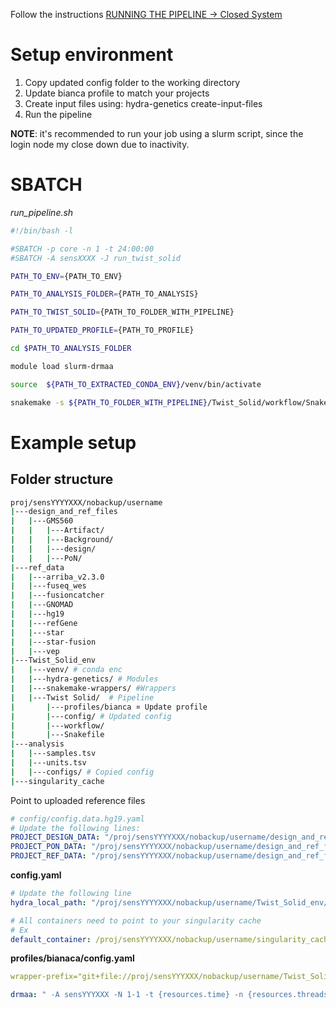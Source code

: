 Follow the instructions [RUNNING THE PIPELINE -> Closed System](run_on_closed_env.md)

# Setup environment

1. Copy updated config folder to the working directory
2. Update bianca profile to match your projects
3. Create input files using: hydra-genetics create-input-files
4. Run the pipeline

**NOTE**: it's recommended to run your job using a slurm script, since the login node my close down due to inactivity.
# SBATCH

*run_pipeline.sh*
```bash
#!/bin/bash -l

#SBATCH -p core -n 1 -t 24:00:00
#SBATCH -A sensXXXX -J run_twist_solid

PATH_TO_ENV={PATH_TO_ENV}

PATH_TO_ANALYSIS_FOLDER={PATH_TO_ANALYSIS}

PATH_TO_TWIST_SOLID={PATH_TO_FOLDER_WITH_PIPELINE}

PATH_TO_UPDATED_PROFILE={PATH_TO_PROFILE}

cd $PATH_TO_ANALYSIS_FOLDER

module load slurm-drmaa 

source  ${PATH_TO_EXTRACTED_CONDA_ENV}/venv/bin/activate

snakemake -s ${PATH_TO_FOLDER_WITH_PIPELINE}/Twist_Solid/workflow/Snakefile  --profile ${PATH_TO_UPDATED_PROFILE}/bianca

```

# Example setup

## Folder structure

```bash
proj/sensYYYYXXX/nobackup/username
|---design_and_ref_files
|   |---GMS560
|   |   |---Artifact/
|   |   |---Background/
|   |   |---design/
|   |   |---PoN/
|---ref_data
|   |---arriba_v2.3.0
|   |---fuseq_wes
|   |---fusioncatcher
|   |---GNOMAD
|   |---hg19
|   |---refGene
|   |---star
|   |---star-fusion
|   |---vep
|---Twist_Solid_env
|   |---venv/ # conda enc
|   |---hydra-genetics/ # Modules
|   |---snakemake-wrappers/ #Wrappers
|   |---Twist Solid/  # Pipeline
|       |---profiles/bianca ¤ Update profile
|       |---config/ # Updated config
|       |---workflow/
|       |---Snakefile
|---analysis
|   |---samples.tsv
|   |---units.tsv
|   |---configs/ # Copied config
|---singularity_cache
```

Point to uploaded reference files
```yaml
# config/config.data.hg19.yaml
# Update the following lines:
PROJECT_DESIGN_DATA: "/proj/sensYYYYXXX/nobackup/username/design_and_ref_files"
PROJECT_PON_DATA: "/proj/sensYYYYXXX/nobackup/username/design_and_ref_files"
PROJECT_REF_DATA: "/proj/sensYYYYXXX/nobackup/username/design_and_ref_files"
```

**config.yaml**
```yaml
# Update the following line
hydra_local_path: "/proj/sensYYYYXXX/nobackup/username/Twist_Solid_env/hydra-genetics"

# All containers need to point to your singularity cache
# Ex
default_container: /proj/sensYYYYXXX/nobackup/username/singularity_cache/hydragenetics_common_0.1.9.sif
```

**profiles/bianaca/config.yaml**
```yaml
wrapper-prefix="git+file://proj/sensYYYXXX/nobackup/username/Twist_Solid_env/snakemake-wrappers"

drmaa: " -A sensYYYXXX -N 1-1 -t {resources.time} -n {resources.threads} --mem={resources.mem_mb} --mem-per-cpu={resources.mem_per_cpu} --mem-per-cpu={resources.mem_per_cpu} --partition={resources.partition} -J {rule} -e slurm_out/{rule}_%j.err -o slurm_out/{rule}_%j.out"
```
